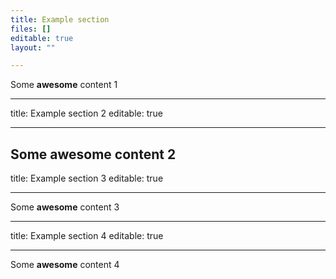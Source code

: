 ```yaml
---
title: Example section
files: []
editable: true
layout: ""

---
```

Some **awesome** content 1

---
title: Example section 2
editable: true

---
Some **awesome** content 2
---
title: Example section 3
editable: true

---
Some **awesome** content 3

---
title: Example section 4
editable: true

---
Some **awesome** content 4
